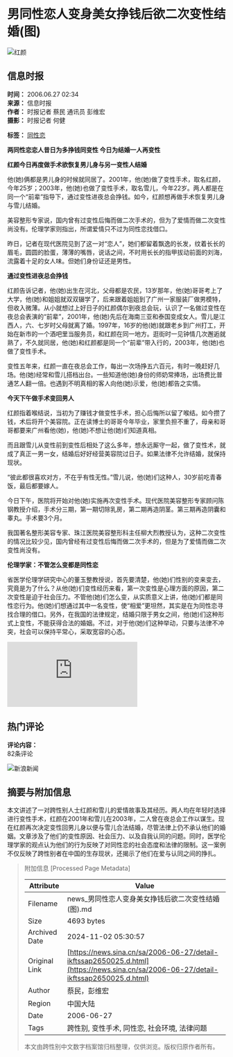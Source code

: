 # 男同性恋人变身美女挣钱后欲二次变性结婚(图)

![红颜](//n.sinaimg.cn/sinakd10200/360/w180h180/20210713/92fa-279702cc9926ad8ba1a4a797f83a8e29.jpg)

## 信息时报

**时间：** 2006.06.27 02:34  
**来源：** 信息时报  
**作者：** 时报记者 蔡民 通讯员 彭维宏  
**摄影：** 时报记者 何健  

**标签：** [同性恋](http://news.sina.com.cn/s/2006-06-27/09029307338s.shtml)

 **两同性恋恋人昔日为多挣钱同变性 今日为结婚一人再变性**

**红颜今日再度做手术欲恢复男儿身与另一变性人结婚**

他(她)俩都是男儿身的时候就同居了。2001年，他(她)做了变性手术，取名红颜，今年25岁；2003年，他(她)也做了变性手术，取名雪儿，今年22岁。两人都是在同一个“前辈”指导下，通过变性进夜总会挣钱。如今，红颜想再做手术恢复男儿身与雪儿结婚。

美容整形专家说，国内曾有过变性后悔而做二次手术的，但为了爱情而做二次变性尚没有。伦理学家则指出，所谓爱情只不过为同性恋找借口。

昨日，记者在现代医院见到了这一对“恋人”，她们都留着飘逸的长发，纹着长长的眉毛，圆圆的脸蛋，薄薄的嘴唇，说话之间，不时用长长的指甲拔动前面的刘海，流露着十足的女人味。但她们身份证还是男性。

**通过变性进夜总会挣钱**

红颜告诉记者，他(她)出生在河北，父母都是农民，13岁那年，他(她)哥哥考上了大学，他(她)和姐姐就双双辍学了，后来跟着姐姐到了广州一家服装厂做男模特，但收入微薄。从小就想过上好日子的红颜偶尔到夜总会玩，认识了一名做过变性在夜总会表演的“前辈”，2001年，他(她)先后在海南三亚和泰国变成女人。雪儿是江西人，六、七岁时父母就离了婚。1997年，16岁的他(她)就跟老乡到广州打工，开始在新市的一个酒吧里当服务员，和红颜在同一地方。逛街时一见钟情几次邂逅就熟了，不久就同居，他(她)和红颜都是同一个“前辈”带入行的，2003年，他(她)也做了变性手术。

变性五年来，红颜一直在夜总会工作，每出一次场挣五六百元，有时一晚赶好几场。他(她)经常和雪儿搭档出台。一些知道他(她)身份的师奶常捧场，出场费比普通艺人翻一倍。也遇到不明真相的客人向他(她)示爱，他(她)都告之实情。

**今天下午做手术变回男人**

红颜指着喉结说，当初为了赚钱才做变性手术，担心后悔所以留了喉结。如今攒了钱，术后将开个美容院。正在读博士的哥哥今年毕业，家里负担不重了，母亲和哥哥都要来广州看他(她)，他(她)不想让他(她)们知道真相。

而且跟雪儿从变性前到变性后相处了这么多年，想永远厮守一起，做了变性术，就成了真正一男一女，结婚后好好经营美容院过日子。如果法律不允许结婚，就保持现状。

“彼此都很喜欢对方，不在乎有性无性。”雪儿说，他(她)们这种人，30岁前吃青春饭，最后都要嫁人。

今日下午，医院将开始对他(她)实施再次变性手术。现代医院美容整形专家顾问陈钢教授介绍，手术分三期，第一期切除乳房，第二期再造阴茎。第三期再造阴囊和睾丸。手术要3个月。

我国著名整形美容专家、珠江医院美容整形科主任柳大烈教授认为，这种二次变性的情况比较少见，国内曾经有过变性后悔而做二次手术的，但是为了爱情而做二次变性尚没有。

**伦理学家：不管怎么变都是同性恋**

省医学伦理学研究中心的董玉整教授说，首先要清楚，他(她)们性别的变来变去，究竟是为了什么？从他(她)们变性经历来看，第一次变性是心理方面的原因，第二次变性是迫于社会压力。不管他(她)们怎么变，从实质意义上讲，他(她)们都是同性恋行为。他(她)们想通过其中一名变性，使“相爱”更坦然，其实是在为同性恋寻找合理的借口。另外，在我国的法律规定，结婚只限于男女之间，他(她)们这种形式上变性，不能获得合法的婚姻。不过，对于他(她)们这种举动，只要与法律不冲突，社会可以保持平常心，采取宽容的心态。

![同性恋人变身美女挣钱后欲再变性结婚(组图)](http://news.sina.com.cn/s/2006-06-27/09029307338s.shtml)

## 热门评论

**评论内容：**  
82条评论

![新浪新闻](https://n.sinaimg.cn/default/80905340/20200331/sinalogo.png)

## 摘要与附加信息

<!-- tcd_abstract -->
本文讲述了一对跨性别人士红颜和雪儿的爱情故事及其经历。两人均在年轻时选择进行变性手术，红颜在2001年和雪儿在2003年，二人曾在夜总会工作以谋生。现在红颜再次决定变性回男儿身以便与雪儿合法结婚，尽管法律上仍不承认他们的婚姻。文章涉及了他们的变性原因、社会压力、以及自我认同的问题。同时，医学伦理学家的观点认为他们的行为反映了对同性恋的社会态度和法律的限制。这一案例不仅反映了跨性别者在中国的生存现状，还揭示了他们在爱与认同之间的挣扎。
<!-- tcd_abstract_end -->

> 附加信息 [Processed Page Metadata]
>
> | Attribute       | Value                                  |
> |-----------------|----------------------------------------|
> | Filename        | news_男同性恋人变身美女挣钱后欲二次变性结婚(图).md                             |
> | Size            | 4693 bytes                           |
> | Archived Date   | 2024-11-02 05:30:57                             |
> | Original Link   | [https://news.sina.cn/sa/2006-06-27/detail-ikftssap2650025.d.html](https://news.sina.cn/sa/2006-06-27/detail-ikftssap2650025.d.html)                       |
> | Author          | 蔡民，彭维宏                               |
> | Region          | 中国大陆                               |
> | Date            | 2006-06-27                                 |
> | Tags            | 跨性别, 变性手术, 同性恋, 社会环境, 法律问题                                 |
>
> 本文由跨性别中文数字档案馆归档整理，仅供浏览。版权归原作者所有。
>